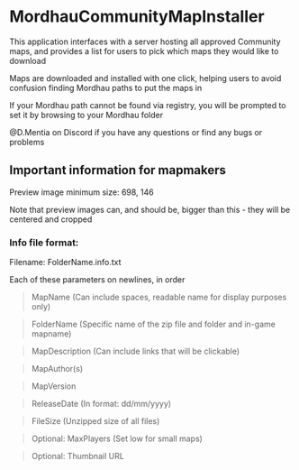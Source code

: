 # MordhauCommunityMapInstaller
This application interfaces with a server hosting all approved Community maps, and provides a list for users to pick which maps they would like to download

Maps are downloaded and installed with one click, helping users to avoid confusion finding Mordhau paths to put the maps in

If your Mordhau path cannot be found via registry, you will be prompted to set it by browsing to your Mordhau folder

@D.Mentia on Discord if you have any questions or find any bugs or problems




## Important information for mapmakers

Preview image minimum size: 698, 146

Note that preview images can, and should be, bigger than this - they will be centered and cropped


### Info file format:

Filename: FolderName.info.txt

Each of these parameters on newlines, in order




>MapName (Can include spaces, readable name for display purposes only)

>FolderName (Specific name of the zip file and folder and in-game mapname)

>MapDescription (Can include links that will be clickable)

>MapAuthor(s)

>MapVersion

>ReleaseDate (In format: dd/mm/yyyy)

>FileSize (Unzipped size of all files)

>Optional: MaxPlayers (Set low for small maps)

>Optional: Thumbnail URL

